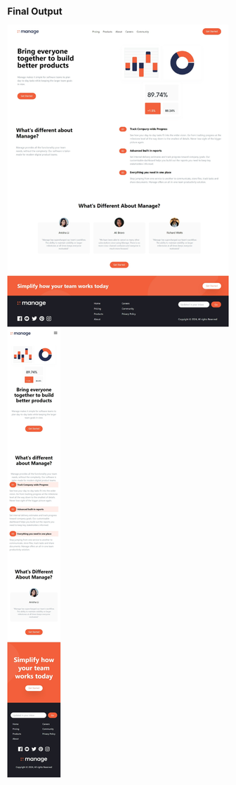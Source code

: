 ## Final Output 
![Large View](screenshots/LargeScreen.jpeg?raw=true)
![Mobile View](screenshots/MobileView.jpeg?raw=true)

